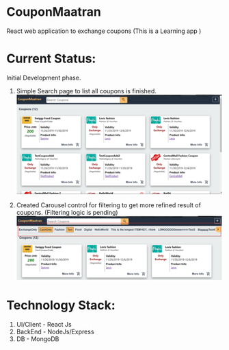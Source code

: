 # CouponMaatran
React web application to exchange coupons (This is a Learning app )

# Current Status:
Initial Development phase.
  1. Simple Search page to list all coupons is finished.
  ![Alt text](CouponMaatran_BuildUp2.png?raw=true)
  
  2. Created Carousel control for filtering to get more refined result of coupons. (Filtering logic is pending)
  ![Alt_test](Carousel.png?raw=true)

# Technology Stack:
  1. UI/Client - React Js
  2. BackEnd - NodeJs/Express
  3. DB - MongoDB

